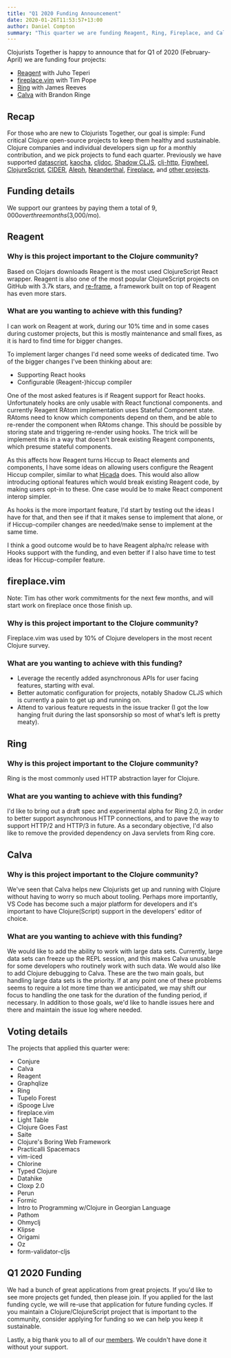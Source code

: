 ```yaml
---
title: "Q1 2020 Funding Announcement"
date: 2020-01-26T11:53:57+13:00
author: Daniel Compton
summary: "This quarter we are funding Reagent, Ring, Fireplace, and Calva!"
---
```


Clojurists Together is happy to announce that for Q1 of 2020 (February-April) we are funding four projects:

- [Reagent](https://reagent-project.github.io) with Juho Teperi
- [fireplace.vim](https://github.com/tpope/vim-fireplace) with Tim Pope
- [Ring](https://github.com/ring-clojure/ring) with James Reeves
- [Calva](https://github.com/BetterThanTomorrow/calva) with Brandon Ringe

## Recap

For those who are new to Clojurists Together, our goal is simple: Fund critical Clojure open-source projects to keep them healthy and sustainable. Clojure companies and individual developers sign up for a monthly contribution, and we pick projects to fund each quarter. Previously we have supported [datascript](https://github.com/tonsky/datascript), [kaocha](https://github.com/lambdaisland/kaocha), [cljdoc](https://cljdoc.xyz), [Shadow CLJS](https://github.com/thheller/shadow-cljs), [clj-http](https://github.com/dakrone/clj-http/), [Figwheel](https://github.com/bhauman/lein-figwheel), [ClojureScript](https://clojurescript.org), [CIDER](http://www.cider.mx/en/latest/), [Aleph](https://aleph.io), [Neanderthal](https://neanderthal.uncomplicate.org), [Fireplace](https://github.com/tpope/vim-fireplace), and [other projects](/projects/).

## Funding details

We support our grantees by paying them a total of $9,000 over three months ($3,000/mo).

## Reagent

### Why is this project important to the Clojure community?

Based on Clojars downloads Reagent is the most used ClojureScript React wrapper. Reagent is also one of the most popular ClojureScript projects on GitHub with 3.7k stars, and [re-frame](https://github.com/day8/re-frame), a  framework built on top of Reagent has even more stars.

### What are you wanting to achieve with this funding?

I can work on Reagent at work, during our 10% time and in some cases
during customer projects, but this is mostly maintenance and small
fixes, as it is hard to find time for bigger changes.

To implement larger changes I'd need some weeks of dedicated time.
Two of the bigger changes I've been thinking about are:

- Supporting React hooks
- Configurable (Reagent-)hiccup compiler

One of the most asked features is if Reagent support for React hooks. Unfortunately hooks are only usable with React functional components. and currently Reagent RAtom implementation uses Stateful Component state. RAtoms need to know which components depend on them, and be able to re-render the component when RAtoms change. This should be possible by storing state and triggering re-render using hooks. The trick will be implement this in a way that doesn't break existing Reagent components, which presume stateful components.

As this affects how Reagent turns Hiccup to React elements and components, I have some ideas on allowing users configure the Reagent Hiccup compiler, similar to what [Hicada](https://github.com/rauhs/hicada) does. This would also allow introducing optional features which would break existing Reagent code, by making users opt-in to these. One case would be to make React component interop simpler.

As hooks is the more important feature, I'd start by testing out the ideas I have for that, and then see if that it makes sense to implement that alone, or if Hiccup-compiler changes are needed/make sense to implement at the same time.

I think a good outcome would be to have Reagent alpha/rc release with Hooks support with the funding, and even better if I also have time to test ideas for Hiccup-compiler feature.


## fireplace.vim

Note: Tim has other work commitments for the next few months, and will start work on fireplace once those finish up.

### Why is this project important to the Clojure community?

Fireplace.vim was used by 10% of Clojure developers in the most recent Clojure survey.

### What are you wanting to achieve with this funding?

- Leverage the recently added asynchronous APIs for user facing features, starting with eval.
- Better automatic configuration for projects, notably Shadow CLJS which is currently a pain to get up and running on.
- Attend to various feature requests in the issue tracker (I got the low hanging fruit during the last sponsorship so most of what's left is pretty meaty).

## Ring

### Why is this project important to the Clojure community?

Ring is the most commonly used HTTP abstraction layer for Clojure.

### What are you wanting to achieve with this funding?

I'd like to bring out a draft spec and experimental alpha for Ring 2.0, in order to better support asynchronous HTTP connections, and to pave the way to support HTTP/2 and HTTP/3 in future. As a secondary objective, I'd also like to remove the provided dependency on Java servlets from Ring core.

## Calva

### Why is this project important to the Clojure community?

We've seen that Calva helps new Clojurists get up and running with Clojure without having to worry so much about tooling. Perhaps more importantly, VS Code has become such a major platform for developers and it's important to have Clojure(Script) support in the developers' editor of choice.

### What are you wanting to achieve with this funding?

We would like to add the ability to work with large data sets. Currently, large data sets can freeze up the REPL session, and this makes Calva unusable for some developers who routinely work with such data. We would also like to add Clojure debugging to Calva. These are the two main goals, but handling large data sets is the priority. If at any point one of these problems seems to require a lot more time than we anticipated, we may shift our focus to handling the one task for the duration of the funding period, if necessary. In addition to those goals, we'd like to handle issues here and there and maintain the issue log where needed.

## Voting details

The projects that applied this quarter were:

- Conjure
- Calva
- Reagent
- Graphqlize
- Ring
- Tupelo Forest
- iSpooge Live
- fireplace.vim
- Light Table
- Clojure Goes Fast
- Saite
- Clojure's Boring Web Framework
- Practicalli Spacemacs
- vim-iced
- Chlorine
- Typed Clojure
- Datahike
- Cloxp 2.0
- Perun
- Formic
- Intro to Programming w/Clojure in Georgian Language
- Pathom
- Ohmyclj
- Klipse
- Origami
- Oz
- form-validator-cljs

## Q1 2020 Funding

We had a bunch of great applications from great projects. If you'd like to see more projects get funded, then please join. If you applied for the last funding cycle, we will re-use that application for future funding cycles. If you maintain a Clojure/ClojureScript project that is important to the community, consider applying for funding so we can help you keep it sustainable.

Lastly, a big thank you to all of our [members](/members/). We couldn't have done it without your support.
